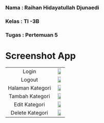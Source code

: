 ### **Nama**      : Raihan Hidayatullah Djunaedi
### **Kelas**     : TI -3B
### **Tugas**      : Pertemuan 5
# 

# Screenshot App

<table>
  <tr align="center">
    <td>
    Login
    <td> <img src="https://user-images.githubusercontent.com/95725937/200824056-900b825b-06ed-485b-a62b-83b1d2c93e18.jpg" width=70% height=70%></td>
    </td>
    </tr>
    <tr align="center">
    <td>    
    Logout
    <td><img src="https://user-images.githubusercontent.com/95725937/200824489-1aae0dc3-7d1c-45f1-8926-a7aece18c314.jpg" width=70% height=70%></td>
    </td>
    </tr>
    <tr align="center">
    <td>
    Halaman Kategori
    <td><img src="https://user-images.githubusercontent.com/95725937/200824693-a0b4bc94-8569-4dcf-ab62-75f55c634516.jpg" width=70% height=70%></td>
    </td>
    </tr>
    <tr align="center">
    <td>
    Tambah Kategori
    <td><img src="https://user-images.githubusercontent.com/95725937/200824822-9c17f81c-21f2-4f97-9216-43be67355baa.jpg" width=70% height=70%></td>
    </td>
    </tr>
    <tr align="center">
    <td>
    Edit Kategori
     <td><img src="https://user-images.githubusercontent.com/95725937/200824955-a787ccee-f60d-4033-9aa7-6be213652500.jpg" width=70% height=70%></td>
    </td>    
    </tr>
    <tr align="center">
    <td>
    Delete Kategori
    <td><img src="https://user-images.githubusercontent.com/95725937/200825070-461b51d4-66a3-4fc8-8463-fc23fd42a630.jpg" width=70% height=70%></td>
    </td>
    </tr>
  </tr>
 </table>
